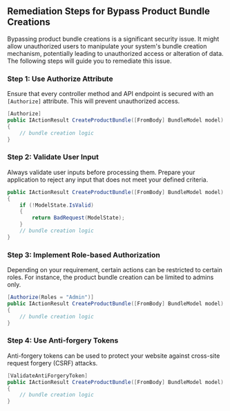 

## Remediation Steps for Bypass Product Bundle Creations

Bypassing product bundle creations is a significant security issue. It might allow unauthorized users to manipulate your system's bundle creation mechanism, potentially leading to unauthorized access or alteration of data. The following steps will guide you to remediate this issue.

### Step 1: Use Authorize Attribute

Ensure that every controller method and API endpoint is secured with an `[Authorize]` attribute. This will prevent unauthorized access.

```csharp
[Authorize]
public IActionResult CreateProductBundle([FromBody] BundleModel model)
{
    // bundle creation logic
}
```

### Step 2: Validate User Input

Always validate user inputs before processing them. Prepare your application to reject any input that does not meet your defined criteria.

```csharp
public IActionResult CreateProductBundle([FromBody] BundleModel model)
{
    if (!ModelState.IsValid) 
    {
        return BadRequest(ModelState);
    }
    // bundle creation logic
}
```

### Step 3: Implement Role-based Authorization

Depending on your requirement, certain actions can be restricted to certain roles. For instance, the product bundle creation can be limited to admins only.

```csharp
[Authorize(Roles = "Admin")]
public IActionResult CreateProductBundle([FromBody] BundleModel model)
{
    // bundle creation logic
}
```

### Step 4: Use Anti-forgery Tokens

Anti-forgery tokens can be used to protect your website against cross-site request forgery (CSRF) attacks.

```csharp
[ValidateAntiForgeryToken]
public IActionResult CreateProductBundle([FromBody] BundleModel model)
{
    // bundle creation logic
}
```